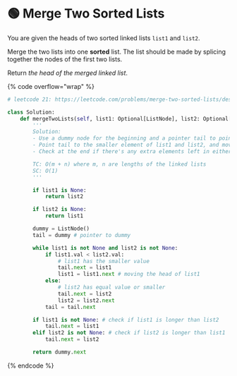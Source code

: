# 🟢 Merge Two Sorted Lists

You are given the heads of two sorted linked lists `list1` and `list2`.

Merge the two lists into one **sorted** list. The list should be made by splicing together the nodes of the first two lists.

Return _the head of the merged linked list_.

{% code overflow="wrap" %}
```python
# leetcode 21: https://leetcode.com/problems/merge-two-sorted-lists/description/

class Solution:
    def mergeTwoLists(self, list1: Optional[ListNode], list2: Optional[ListNode]) -> Optional[ListNode]:
        '''
        Solution: 
        - Use a dummy node for the beginning and a pointer tail to point at the last "makeshift" list
        - Point tail to the smaller element of list1 and list2, and move the linked list head to the head 
        - Check at the end if there's any extra elements left in either of the linked lists, and add it to tail

        TC: O(m + n) where m, n are lengths of the linked lists
        SC: O(1)
        '''

        if list1 is None: 
            return list2

        if list2 is None:
            return list1

        dummy = ListNode()
        tail = dummy # pointer to dummy

        while list1 is not None and list2 is not None:
            if list1.val < list2.val:
                # list1 has the smaller value
                tail.next = list1
                list1 = list1.next # moving the head of list1
            else:
                # list2 has equal value or smaller
                tail.next = list2
                list2 = list2.next
            tail = tail.next

        if list1 is not None: # check if list1 is longer than list2
            tail.next = list1
        elif list2 is not None: # check if list2 is longer than list1
            tail.next = list2

        return dummy.next
```
{% endcode %}
